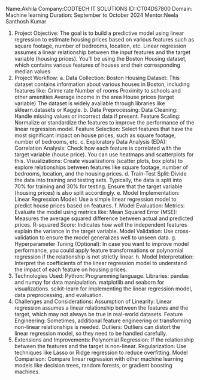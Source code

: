 Name:Akhila
Company:CODTECH IT SOLUTIONS 
ID::CT04DS7800
Domain: Machine learning 
Duration: September to October 2024
Mentor:Neela Santhosh Kumar 
1. Project Objective:
The goal is to build a predictive model using linear regression to estimate housing prices based on various features such as square footage, number of bedrooms, location, etc. Linear regression assumes a linear relationship between the input features and the target variable (housing prices). You'll be using the Boston Housing dataset, which contains various features of houses and their corresponding median values
2. Project Workflow:
a. Data Collection:
Boston Housing Dataset: This dataset contains information about various houses in Boston, including features like:
Crime rate
Number of rooms
Proximity to schools and other amenities
Average income in the area
House prices (target variable)
The dataset is widely available through libraries like sklearn.datasets or Kaggle.
b. Data Preprocessing:
Data Cleaning: Handle missing values or incorrect data if present.
Feature Scaling: Normalize or standardize the features to improve the performance of the linear regression model.
Feature Selection: Select features that have the most significant impact on house prices, such as square footage, number of bedrooms, etc.
c. Exploratory Data Analysis (EDA):
Correlation Analysis: Check how each feature is correlated with the target variable (house price). You can use heatmaps and scatterplots for this.
Visualizations: Create visualizations (scatter plots, box plots) to explore relationships between features like square footage, number of bedrooms, location, and the housing prices.
d. Train-Test Split:
Divide the data into training and testing sets. Typically, the data is split into 70% for training and 30% for testing.
Ensure that the target variable (housing prices) is also split accordingly.
e. Model Implementation:
Linear Regression Model: Use a simple linear regression model to predict house prices based on features.
f. Model Evaluation:
Metrics: Evaluate the model using metrics like:
Mean Squared Error (MSE): Measures the average squared difference between actual and predicted prices.
R-squared Score: Indicates how well the independent features explain the variance in the target variable.
Model Validation: Use cross-validation to ensure the model generalizes well to unseen data.
g. Hyperparameter Tuning (Optional):
In case you want to improve model performance, you could apply feature transformations or polynomial regression if the relationship is not strictly linear.
h. Model Interpretation:
Interpret the coefficients of the linear regression model to understand the impact of each feature on housing prices.
3. Technologies Used:
Python: Programming language.
Libraries:
pandas and numpy for data manipulation.
matplotlib and seaborn for visualizations.
scikit-learn for implementing the linear regression model, data preprocessing, and evaluation.
5. Challenges and Considerations:
Assumption of Linearity: Linear regression assumes a linear relationship between the features and the target, which may not always be true in real-world datasets.
Feature Engineering: Sometimes, additional feature engineering or transforming non-linear relationships is needed.
Outliers: Outliers can distort the linear regression model, so they need to be handled carefully.
6. Extensions and Improvements:
Polynomial Regression: If the relationship between the features and the target is non-linear.
Regularization: Use techniques like Lasso or Ridge regression to reduce overfitting.
Model Comparison: Compare linear regression with other machine learning models like decision trees, random forests, or gradient boosting machines.
